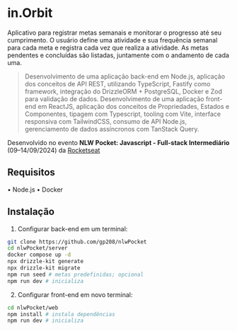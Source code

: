 # in.Orbit

Aplicativo para registrar metas semanais e monitorar o progresso até seu cumprimento. O usuário define uma atividade e sua frequência semanal para cada meta e registra cada 
vez que realiza a atividade. As metas pendentes e concluídas são listadas, juntamente com o andamento de cada uma.

> Desenvolvimento de uma aplicação back-end em Node.js, aplicação dos conceitos de API REST,
 utilizando TypeScript, Fastify como framework, integração do DrizzleORM + PostgreSQL, Docker e Zod para validação
 de dados. Desenvolvimento de uma aplicação front-end em ReactJS, aplicação dos conceitos de Propriedades,
 Estados e Componentes, tipagem com Typescript, tooling com Vite, interface responsiva com TailwindCSS, consumo
 de API Node.js, gerenciamento de dados assíncronos com TanStack Query.

Desenvolvido no evento <b>NLW Pocket: Javascript - Full-stack Intermediário</b> (09&ndash;14/09/2024) da [Rocketseat](https://github.com/rocketseat)

## Requisitos
• Node.js • Docker

## Instalação
1. Configurar back-end em um terminal:
```bash
git clone https://github.com/gp208/nlwPocket
cd nlwPocket/server
docker compose up -d
npx drizzle-kit generate
npx drizzle-kit migrate
npm run seed # metas predefinidas; opcional
npm run dev # inicializa
```
2. Configurar front-end em novo terminal:
```bash
cd nlwPocket/web
npm install # instala dependências
npm run dev # inicializa
```
